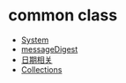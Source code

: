 # common class

- [System](System.md)
- [messageDigest](MessageDigest.md)
- [日期相关](dateRelated.md)
- [Collections](Collections.md)
